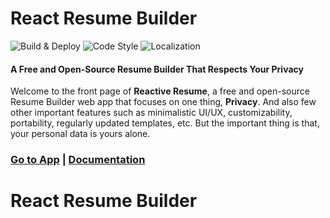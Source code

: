 # React Resume Builder

![Build & Deploy](https://github.com/AmruthPillai/Reactive-Resume/workflows/Build%20&%20Deploy/badge.svg)
![Code Style](https://badgen.net/badge/code%20style/airbnb/ff5a5f?icon=airbnb)
![Localization](https://badges.crowdin.net/reactive-resume/localized.svg)
<!-- ![GitHub](https://img.shields.io/github/license/AmruthPillai/Reactive-Resume) -->

#### A Free and Open-Source Resume Builder That Respects Your Privacy

Welcome to the front page of **Reactive Resume**, a free and open-source Resume Builder web app that focuses on one thing, **Privacy**. And also few other important features such as minimalistic UI/UX, customizability, portability, regularly updated templates, etc. But the important thing is that, your personal data is yours alone.

### [Go to App](https://rxresu.me/) | [Documentation](https://docs.rxresu.me/)
# React Resume Builder

